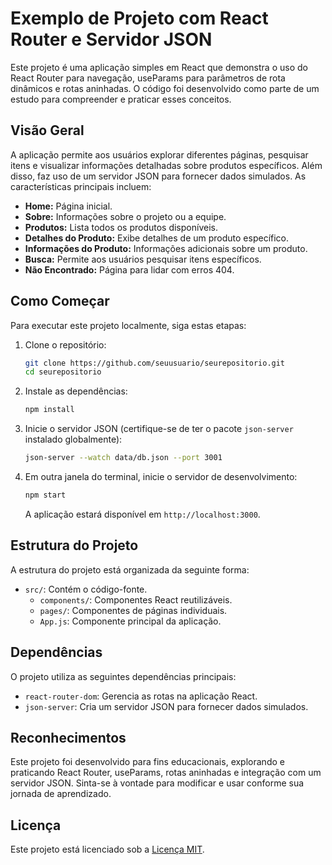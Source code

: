 # Exemplo de Projeto com React Router e Servidor JSON

Este projeto é uma aplicação simples em React que demonstra o uso do React Router para navegação, useParams para parâmetros de rota dinâmicos e rotas aninhadas. O código foi desenvolvido como parte de um estudo para compreender e praticar esses conceitos.

## Visão Geral

A aplicação permite aos usuários explorar diferentes páginas, pesquisar itens e visualizar informações detalhadas sobre produtos específicos. Além disso, faz uso de um servidor JSON para fornecer dados simulados. As características principais incluem:

- **Home:** Página inicial.
- **Sobre:** Informações sobre o projeto ou a equipe.
- **Produtos:** Lista todos os produtos disponíveis.
- **Detalhes do Produto:** Exibe detalhes de um produto específico.
- **Informações do Produto:** Informações adicionais sobre um produto.
- **Busca:** Permite aos usuários pesquisar itens específicos.
- **Não Encontrado:** Página para lidar com erros 404.

## Como Começar

Para executar este projeto localmente, siga estas etapas:

1. Clone o repositório:

   ```bash
   git clone https://github.com/seuusuario/seurepositorio.git
   cd seurepositorio
   ```

2. Instale as dependências:

   ```bash
   npm install
   ```

3. Inicie o servidor JSON (certifique-se de ter o pacote `json-server` instalado globalmente):

   ```bash
   json-server --watch data/db.json --port 3001
   ```

4. Em outra janela do terminal, inicie o servidor de desenvolvimento:

   ```bash
   npm start
   ```

   A aplicação estará disponível em `http://localhost:3000`.

## Estrutura do Projeto

A estrutura do projeto está organizada da seguinte forma:

- `src/`: Contém o código-fonte.
  - `components/`: Componentes React reutilizáveis.
  - `pages/`: Componentes de páginas individuais.
  - `App.js`: Componente principal da aplicação.

## Dependências

O projeto utiliza as seguintes dependências principais:

- `react-router-dom`: Gerencia as rotas na aplicação React.
- `json-server`: Cria um servidor JSON para fornecer dados simulados.

## Reconhecimentos

Este projeto foi desenvolvido para fins educacionais, explorando e praticando React Router, useParams, rotas aninhadas e integração com um servidor JSON. Sinta-se à vontade para modificar e usar conforme sua jornada de aprendizado.

## Licença

Este projeto está licenciado sob a [Licença MIT](LICENSE).

